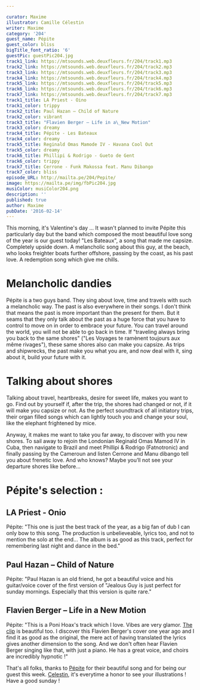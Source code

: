 ```yaml
---

curator: Maxime
illustrator: Camille Célestin
writer: Maxime
category: '204'
guest_name: Pépite
guest_color: bliss
bigTitle_font_ratio: '6'
guestPic: guestPic204.jpg
track1_link: https://mtsounds.web.deuxfleurs.fr/204/track1.mp3
track2_link: https://mtsounds.web.deuxfleurs.fr/204/track2.mp3
track3_link: https://mtsounds.web.deuxfleurs.fr/204/track3.mp3
track4_link: https://mtsounds.web.deuxfleurs.fr/204/track4.mp3
track5_link: https://mtsounds.web.deuxfleurs.fr/204/track5.mp3
track6_link: https://mtsounds.web.deuxfleurs.fr/204/track6.mp3
track7_link: https://mtsounds.web.deuxfleurs.fr/204/track7.mp3
track1_title: LA Priest - Oino
track1_color: trippy
track2_title: Paul Hazan – Child of Nature
track2_color: vibrant
track3_title: "Flavien Berger – Life in a\_New Motion"
track3_color: dreamy
track4_title: Pépite - Les Bateaux
track4_color: dreamy
track5_title: Reginald Omas Mamode IV - Havana Cool Out
track5_color: dreamy
track6_title: Phillipi & Rodrigo - Gueto de Gent
track6_color: trippy
track7_title: Cerrone - Funk Makossa feat. Manu Dibango
track7_color: bliss
episode_URL: http://mailta.pe/204/Pepite/
image: https://mailta.pe/img/fbPic204.jpg
musiColor: musiColor204.png
description: ''
published: true
author: Maxime
pubDate: '2016-02-14'
---
```


This morning, it's Valentine's day ... It wasn't planned to invite Pépite this particularly day but the band which composed the most beautiful love song of the year is our guest today! "Les Bateaux", a song that made me capsize. Completely upside down. A melancholic song about this guy, at the beach, who looks freighter boats further offshore, passing by the coast, as his past love. A redemption song which give me chills. 

# Melancholic dandies
 
Pépite is a two guys band. They sing about love, time and travels with such a melancholic way. The past is also everywhere in their songs. I don't think that means the past is more important than the present for them. But it seams that they only talk about the past as a huge force that you have to control to move on in order to embrace your future. You can travel around the world, you will not be able to go back in time. If "traveling always bring you back to the same shores" ("Les Voyages te ramènent toujours aux même rivages"), these same shores also can make you capsize. As trips and shipwrecks, the past make you what you are, and now deal with it, sing about it, build your future with it. 

# Talking about shores 

Talking about travel, heartbreaks, desire for sweet life, makes you want to go. Find out by yourself if, after the trip, the shores had changed or not, if it will make you capsize or not. As the perfect soundtrack of all initiatory trips, their organ filled songs which can lightly touch you and change your soul, like the elephant frightened by mice. 

Anyway, it makes me want to take you far away, to discover with you new shores. To sail away to rejoin the Londonian Reginald Omas Mamod IV in Cuba, then navigate to Brazil and meet Phillipi & Rodrigo (Fatnotronic) and finally passing by the Cameroun and listen Cerrone and Manu dibango tell you about frenetic love. And who knows? Maybe you’ll not see your departure shores like before…

# Pépite's selection :

## LA Priest  - Onio
Pépite: "This one is just the best track of the year, as a big fan of dub I can only bow to this song. The production is unbelieveable, lyrics too, and not to mention the solo at the end... The album is as good as this track, perfect for remembering last night and dance in the bed."

## Paul Hazan – Child of Nature
Pépite: "Paul Hazan is an old friend, he got a beautiful voice and his guitar/voice cover of the first version of "Jealous Guy is just perfect for sunday mornings. Especially that this version is quite rare."

## Flavien Berger – Life in a New Motion
Pépite: "This is a Poni Hoax's track which I love. Vibes are very glamor. [The clip](https://www.youtube.com/watch?v=MMxWMdCAwZs) is beautiful too. I discover this Flavien Berger's cover one year ago and I find it as good as the original, the mere act of having translated the lyrics gives another dimension to the song. And we don't often hear Flavien Berger singing like that, with just a piano. He has a great voice, and choirs are incredibly hypnotic !"
 

That's all folks, thanks to [Pépite](https://www.facebook.com/banlieupepite/) for their beautiful song and for being our guest this week. [Celestin](https://www.facebook.com/slipontherock/?fref=ts), it's everytime a honor to see your illustrations ! Have a good sunday !
